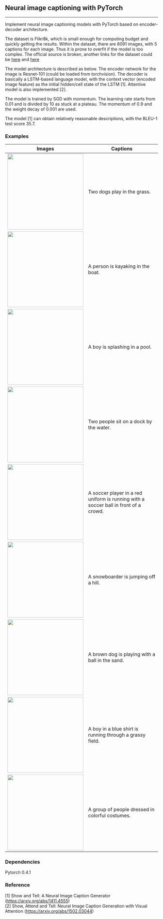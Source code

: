 ## Neural image captioning with PyTorch

----
Implement neural image captioning models with PyTorch based on encoder-decoder architecture.

The dataset is Flikr8k, which is small enough for computing budget and quickly getting the results. Within the dataset, there are 8091 images, with 5 captions for each image. Thus it is prone to overfit if the model is too complex. The official source is broken, another links for the dataset could be [here](https://www.kaggle.com/shadabhussain/flickr8k) and [here](https://github.com/jbrownlee/Datasets/releases)

The model architecture is described as below. The encoder network for the image is Resnet-101 (could be loaded from torchvision). The decoder is basically a LSTM-based language model, with the context vector (encoded image feature) as the initial hidden/cell state of the LSTM [1]. Attentive model is also implemented [2].

The model is trained by SGD with momentum. The learning rate starts from 0.01 and is divided by 10 as stuck at a plateau. The momentum of 0.9 and the weight decay of 0.001 are used.

The model [1] can obtain relatively reasonable descriptions, with the BLEU-1 test score 35.7.

### Examples
|                  Images                |                  Captions                  |
| -------------------------------------- | ------------------------------------------ |
| <img src="imgs/img1.png" width="250"/> |         Two dogs play in the grass.        |
| <img src="imgs/img2.png" width="250"/> |       A person is kayaking in the boat.    |
| <img src="imgs/img3.png" width="250"/> |        A boy is splashing in a pool.       |
| <img src="imgs/img4.png" width="250"/> |    Two people sit on a dock by the water.  |
| <img src="imgs/img5.png" width="250"/> | A soccer player in a red uniform is running with a soccer ball in front of a crowd. |
| <img src="imgs/img6.png" width="250"/> |     A snowboarder is jumping off a hill.   |
| <img src="imgs/img7.png" width="250"/> | A brown dog is playing with a ball in the sand. |
| <img src="imgs/img8.png" width="250"/> | A boy in a blue shirt is running through a grassy field. |
| <img src="imgs/img9.png" width="250"/> | A group of people dressed in colorful costumes. |

### Dependencies
Pytorch 0.4.1

### Reference
[1] Show and Tell: A Neural Image Caption Generator (https://arxiv.org/abs/1411.4555)  
[2] Show, Attend and Tell: Neural Image Caption Generation with Visual Attention (https://arxiv.org/abs/1502.03044)
